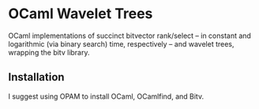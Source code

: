 # OCaml Wavelet Trees
OCaml implementations of succinct bitvector rank/select – in constant and logarithmic (via binary search) time, respectively – and wavelet trees, wrapping the bitv library.

## Installation
I suggest using OPAM to install OCaml, OCamlfind, and Bitv.
